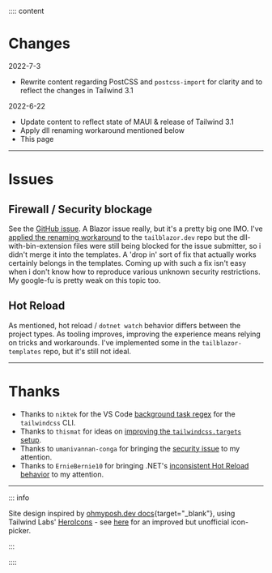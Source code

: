 
:::: content

# Changes

2022-7-3

* Rewrite content regarding PostCSS and `postcss-import` for clarity and to reflect the changes in Tailwind 3.1

2022-6-22

* Update content to reflect state of MAUI & release of Tailwind 3.1
* Apply dll renaming workaround mentioned below
* This page

---

# Issues

## Firewall / Security blockage

See the [GitHub issue](https://github.com/McNerdius/TailBlazor/issues/129).  A Blazor issue really, but it's a pretty big one IMO.  I've [applied the renaming workaround](https://github.com/McNerdius/TailBlazor/pull/130/files?diff=unified&w=0) to the `tailblazor.dev` repo but the dll-with-bin-extension files were still being blocked for the issue submitter, so i didn't merge it into the templates.  A 'drop in' sort of fix that actually works certainly belongs in the templates.  Coming up with such a fix isn't easy when i don't know how to reproduce various unknown security restrictions.  My google-fu is pretty weak on this topic too.

## Hot Reload

As mentioned, hot reload / `dotnet watch` behavior differs between the project types.  As tooling improves, improving the experience means relying on tricks and workarounds.  I've implemented some in the `tailblazor-templates` repo, but it's still not ideal.

---

# Thanks

* Thanks to `niktek` for the VS Code [background task regex](https://github.com/McNerdius/TailBlazor-Templates/issues/14) for the `tailwindcss` CLI.
* Thanks to `thismat` for ideas on [improving the `tailwindcss.targets` setup](https://github.com/McNerdius/TailBlazor/issues/108).
* Thanks to `umanivannan-conga` for bringing the [security issue](https://github.com/McNerdius/TailBlazor-Templates/issues/26) to my attention.
* Thanks to `ErnieBernie10` for bringing .NET's [inconsistent Hot Reload behavior](https://github.com/McNerdius/TailBlazor-Templates/issues/5) to my attention.

---

::: info

Site design inspired by [ohmyposh.dev docs](https://ohmyposh.dev/docs/){target="_blank"}, using Tailwind Labs' [HeroIcons](https://github.com/tailwindlabs/heroicons) - see [here](https://heroicons.dev/) for an improved but unofficial icon-picker.

:::

::::